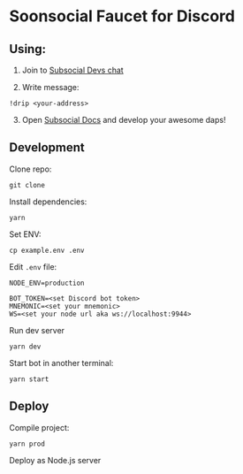 # Soonsocial Faucet for Discord

## Using:

1. Join to [Subsocial Devs chat](https://discord.gg/yHRFdyMCmA)

2. Write message:
```
!drip <your-address>
```
3. Open [Subsocial Docs](https://docs.subsocial.network/docs/sdk/quick-start/intro) and develop your awesome daps!

## Development

Clone repo:
```
git clone 
```

Install dependencies:
```
yarn
```

Set ENV:
```
cp example.env .env
```

Edit `.env` file:
```
NODE_ENV=production

BOT_TOKEN=<set Discord bot token>
MNEMONIC=<set your mnemonic>
WS=<set your node url aka ws://localhost:9944>
```

Run dev server
```
yarn dev
```

Start bot in another terminal:
```
yarn start
```

## Deploy
Compile project:
```
yarn prod
```

Deploy as Node.js server